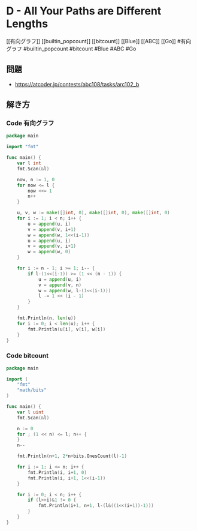 # D - All Your Paths are Different Lengths
[[有向グラフ]] [[builtin_popcount]] [[bitcount]] [[Blue]] [[ABC]] [[Go]]
#有向グラフ #builtin_popcount #bitcount #Blue #ABC #Go 

## 問題
- https://atcoder.jp/contests/abc108/tasks/arc102_b

## 解き方
### Code 有向グラフ
```go
package main

import "fmt"

func main() {
	var l int
	fmt.Scan(&l)

	now, n := 1, 0
	for now <= l {
		now <<= 1
		n++
	}

	u, v, w := make([]int, 0), make([]int, 0), make([]int, 0)
	for i := 1; i < n; i++ {
		u = append(u, i)
		v = append(v, i+1)
		w = append(w, 1<<(i-1))
		u = append(u, i)
		v = append(v, i+1)
		w = append(w, 0)
	}

	for i := n - 1; i >= 1; i-- {
		if l-(1<<(i-1)) >= (1 << (n - 1)) {
			u = append(u, i)
			v = append(v, n)
			w = append(w, l-(1<<(i-1)))
			l -= 1 << (i - 1)
		}
	}

	fmt.Println(n, len(u))
	for i := 0; i < len(u); i++ {
		fmt.Println(u[i], v[i], w[i])
	}
}
```

### Code bitcount
```go
package main

import (
	"fmt"
	"math/bits"
)

func main() {
	var l uint
	fmt.Scan(&l)

	n := 0
	for ; (1 << n) <= l; n++ {
	}
	n--

	fmt.Println(n+1, 2*n+bits.OnesCount(l)-1)

	for i := 1; i <= n; i++ {
		fmt.Println(i, i+1, 0)
		fmt.Println(i, i+1, 1<<(i-1))
	}

	for i := 0; i < n; i++ {
		if (l>>i)&1 != 0 {
			fmt.Println(i+1, n+1, l-(l&((1<<(i+1))-1)))
		}
	}
}
```